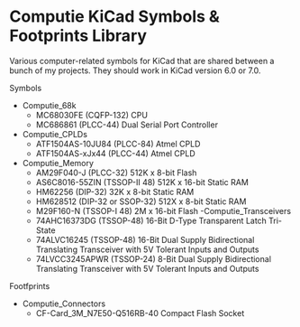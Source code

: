 
Computie KiCad Symbols & Footprints Library
===========================================

Various computer-related symbols for KiCad that are shared between a bunch of my projects.  They
should work in KiCad version 6.0 or 7.0.

Symbols
- Computie_68k
    - MC68030FE (CQFP-132) CPU
    - MC686861 (PLCC-44) Dual Serial Port Controller
- Computie_CPLDs
    - ATF1504AS-10JU84 (PLCC-84) Atmel CPLD
    - ATF1504AS-xJx44 (PLCC-44) Atmel CPLD
- Computie_Memory
    - AM29F040-J (PLCC-32) 512K x 8-bit Flash
    - AS6C8016-55ZIN (TSSOP-II 48) 512K x 16-bit Static RAM
    - HM62256 (DIP-32) 32K x 8-bit Static RAM
    - HM628512 (DIP-32 or SSOP-32) 512X x 8-bit Static RAM
    - M29F160-N (TSSOP-I 48) 2M x 16-bit Flash
-Computie_Transceivers
    - 74AHC16373DG (TSSOP-48) 16-Bit D-Type Transparent Latch Tri-State
    - 74ALVC16245 (TSSOP-48) 16-Bit Dual Supply Bidirectional Translating Transceiver with 5V Tolerant Inputs and Outputs
    - 74LVCC3245APWR (TSSOP-24) 8-Bit Dual Supply Bidirectional Translating Transceiver with 5V Tolerant Inputs and Outputs

Footfprints
- Computie_Connectors
    - CF-Card_3M_N7E50-Q516RB-40 Compact Flash Socket

